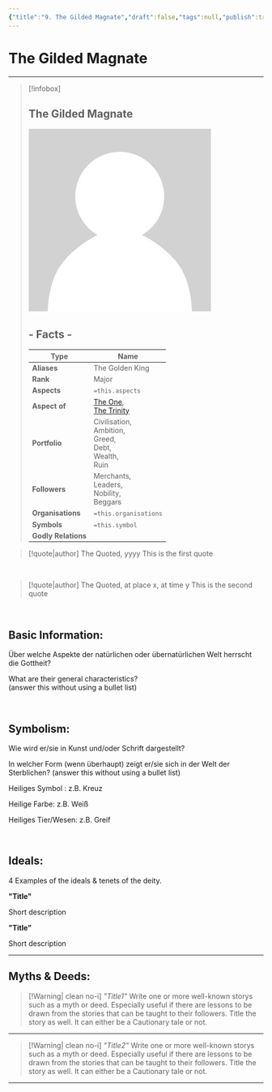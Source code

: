 ```yaml
---
{"title":"9. The Gilded Magnate","draft":false,"tags":null,"publish":true,"name":"The Gilded Magnate","aliases":"The Golden King","organisations":"","rank":"Major","symbol":"","portfolio":"Civilisation, <br>Ambition, <br>Greed, <br>Debt, <br>Wealth, <br>Ruin","followers":"Merchants, <br>Leaders, <br>Nobility, <br>Beggars","relations":"","path":"3. Gods & Religion/4. The Nine/9. The Gilded Magnate.md","permalink":"/3-gods-and-religion/4-the-nine/9-the-gilded-magnate/","PassFrontmatter":true}
---
```


# The Gilded Magnate

---
> [!infobox]
> 
> 
> ## **The Gilded Magnate**
> 
> ![../../../NPC_Placeholder.jpg](../../NPC_Placeholder.jpg)
> 
> ## - Facts -
> | Type | Name |
> | ---- | ---- |
> | **Aliases** | The Golden King |
> | **Rank** | Major |
> | **Aspects** | `=this.aspects` |
> | **Aspect of** | [The One](../2.%20The%20One%20True%20God/1.%20The%20One.md), <br>[The Trinity](../3.%20The%20Trinity/1.%20The%20Trinity.md) |
> | **Portfolio** | Civilisation, <br>Ambition, <br>Greed, <br>Debt, <br>Wealth, <br>Ruin |
> | **Followers** | Merchants, <br>Leaders, <br>Nobility, <br>Beggars |
> | **Organisations** | `=this.organisations` |
> | **Symbols** | `=this.symbol` |
> | **Godly Relations** |  |


> [!quote|author] The Quoted, yyyy
> This is the first quote

<br>

> [!quote|author] The Quoted, at place x, at time y
> This is the second quote

<br>

## Basic Information:
Über welche Aspekte der natürlichen oder übernatürlichen Welt herrscht die Gottheit?

What are their general characteristics?  
(answer this without using a bullet list)

<br>

## Symbolism:
Wie wird er/sie in Kunst und/oder Schrift dargestellt?

In welcher Form (wenn überhaupt) zeigt er/sie sich in der Welt der Sterblichen?
(answer this without using a bullet list)

Heiliges Symbol : z.B. Kreuz

Heilige Farbe: z.B. Weiß

Heiliges Tier/Wesen: z.B. Greif

<br>

## Ideals:
4 Examples of the ideals & tenets of the deity.

**"Title"**

Short description

**"Title"**

Short description

---

## Myths & Deeds:
>[!Warning| clean no-i] *"Title1"*
> Write one or more well-known storys such as a myth or deed. Especially useful if there are lessons to be drawn from the stories that can be taught to their followers. Title the story as well. It can either be a Cautionary tale or not.
---
>[!Warning| clean no-i] *"Title2"*
> Write one or more well-known storys such as a myth or deed. Especially useful if there are lessons to be drawn from the stories that can be taught to their followers. Title the story as well. It can either be a Cautionary tale or not.
---